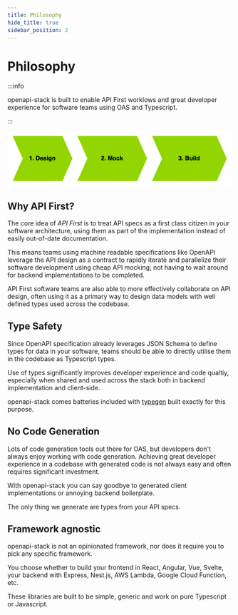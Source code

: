 ```yaml
---
title: Philosophy
hide_title: true
sidebar_position: 2
---
```


# Philosophy

:::info

openapi-stack is built to enable API First worklows and great developer experience for software teams using OAS and Typescript.

:::

<div className="text-center">
<img alt="API First Cycle" src="/img/openapi-stack.drawio.png" />
</div>

## Why API First?

The core idea of _API First_ is to treat API specs as a first class citizen in your software architecture, using them as part of the implementation instead of easily out-of-date documentation.

This means teams using machine readable specifications like OpenAPI leverage the API design as a contract to rapidly iterate and parallelize their software development using cheap API mocking; not having to wait around for backend implementations to be completed.

API First software teams are also able to more effectively collaborate on API design, often using it as a primary way to design data models with well defined types used across the codebase.

## Type Safety

Since OpenAPI specification already leverages JSON Schema to define types for data in your software, teams should be able to directly utilise them in the codebase as Typescript types.

Use of types significantly improves developer experience and code qualtiy, especially when shared and used across the stack both in backend implementation and client-side.

openapi-stack comes batteries included with [typegen](/docs/openapi-client-axios/typegen) built exactly for this purpose.

## No Code Generation

Lots of code generation tools out there for OAS, but developers don't always enjoy working with code generation. Achieving great developer experience in a codebase with generated code is not always easy and often requires significant investment.

With openapi-stack you can say goodbye to generated client implementations or annoying backend boilerplate.

The only thing we generate are types from your API specs.

## Framework agnostic

openapi-stack is not an opinionated framework, nor does it require you to pick any specific framework.

You choose whether to build your frontend in React, Angular, Vue, Svelte, your backend with Express, Nest.js, AWS Lambda, Google Cloud Function, etc.

These libraries are built to be simple, generic and work on pure Typescript or Javascript.
